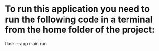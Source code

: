 # To run this application you need to run the following code in a terminal from the home folder of the project:
flask --app main run
